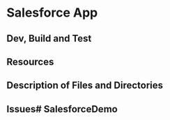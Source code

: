 # Salesforce App

## Dev, Build and Test

## Resources

## Description of Files and Directories

## Issues#   S a l e s f o r c e D e m o  
 